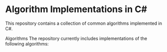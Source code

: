 # Algorithm Implementations in C#

This repository contains a collection of common algorithms implemented in C#. 

Algorithms
The repository currently includes implementations of the following algorithms:
